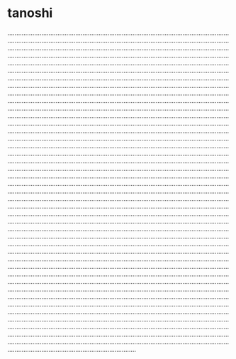 # tanoshi
................................................................................................................................................................................................................................................................................................................................................................................................................................................................................................................................................................................................................................................................................................................................................................................................................................................................................................................................................................................................................................................................................................................................................................................................................................................................................................................................................................................................................................................................................................................................................................................................................................................................................................................................................................................................................................................................................................................................................................................................................................................................................................................................................................................................................................................................................................................................................................................................................................................................................................................................................................................................................................................................................................................................................................................................................................................................................................................................................................................................................................................................................................................................................................................................................................................................................................................................................................................................................................................................................................................................................................................................................................................................................................................................................................................................................................................................................................................................................................................................................................................................................................................................................................................................................................................................................................................................................................................................................................................................................................................................................................................................................................................................................................................................................................................................................................................................................................................................................................................................................................................................................................................................................................................................................................................................................................................................................................................................................................................................................................
